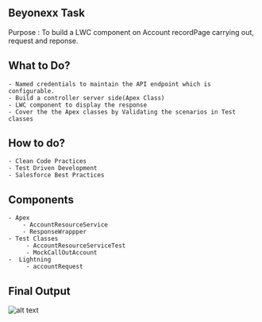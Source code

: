 ## Beyonexx Task
   Purpose : To build a LWC component on Account recordPage carrying out, request and reponse.

## What to Do?
    - Named credentials to maintain the API endpoint which is configurable.
    - Build a controller server side(Apex Class)
    - LWC component to display the response
    - Cover the the Apex classes by Validating the scenarios in Test classes

## How to do?
    - Clean Code Practices
    - Test Driven Development
    - Salesforce Best Practices

## Components
    - Apex
        - AccountResourceService
        - ResponseWrappper
    - Test Classes
         - AccountResourceServiceTest
         - MockCallOutAccount
    -  Lightning
         - accountRequest

## Final Output
     
![alt text](https://github.com/nishant-wavhal/Beyonexx/blob/master/BeyonnexTask-1.png)